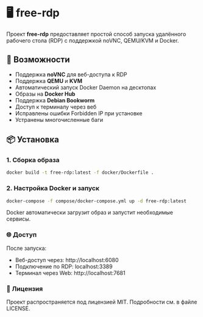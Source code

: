 # 🖥️ free-rdp

Проект **free-rdp** предоставляет простой способ запуска удалённого рабочего стола (RDP) с поддержкой noVNC, QEMU/KVM и Docker.

## 🚀 Возможности

- Поддержка **noVNC** для веб-доступа к RDP
- Поддержка **QEMU** и **KVM**
- Автоматический запуск Docker Daemon на десктопах
- Образы на **Docker Hub**
- Поддержка **Debian Bookworm**
- Доступ к терминалу через веб
- Исправлены ошибки Forbidden IP при установке
- Устранены многочисленные баги

## 📦 Установка

### 1. Сборка образа

```bash
docker build -t free-rdp:latest -f docker/Dockerfile .
```

### 2. Настройка Docker и запуск

```bash
docker-compose -f compose/docker-compose.yml up -d free-rdp:latest
```
Docker автоматически загрузит образ и запустит необходимые сервисы.

### 🌐 Доступ

После запуска:
- Веб-доступ через: http://localhost:6080
- Подключение по RDP: localhost:3389
- Терминал через Web: http://localhost:7681

### 📄 Лицензия

Проект распространяется под лицензией MIT. Подробности см. в файле LICENSE.
